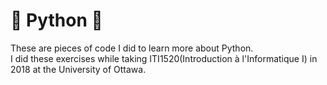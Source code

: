 # 🐍 Python 🐍
These are pieces of code I did to learn more about Python.
<br/>
I did these exercises while taking ITI1520(Introduction à l'Informatique I) in 2018 at the University of Ottawa.

